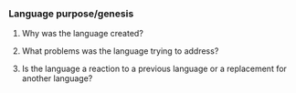 ### Language purpose/genesis
1. Why was the language created?


2. What problems was the language trying to address?

3. Is the language a reaction to a previous language or a replacement for another language?
